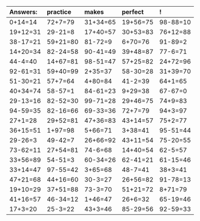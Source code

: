 | Answers: | practice | makes | perfect | ! |
| :--- | :--- | :--- | :--- | :--- |
| 0+14=14 | 72+7=79 | 31+34=65 | 19+56=75 | 98-88=10 | 
| 19+12=31 | 29-21=8 | 17+40=57 | 30+53=83 | 76+12=88 | 
| 38-17=21 | 59+21=80 | 81-72=9 | 6+70=76 | 91-89=2 | 
| 14+20=34 | 82-24=58 | 90-41=49 | 39+48=87 | 77-6=71 | 
| 44-4=40 | 14+67=81 | 98-51=47 | 57+25=82 | 24+72=96 | 
| 92-61=31 | 59+40=99 | 2+35=37 | 58-30=28 | 31+39=70 | 
| 51-30=21 | 57+7=64 | 4+80=84 | 41-2=39 | 64+1=65 | 
| 40+34=74 | 58-57=1 | 84-61=23 | 9+29=38 | 67-67=0 | 
| 29-13=16 | 82-52=30 | 99-71=28 | 29+46=75 | 74+9=83 | 
| 94-59=35 | 82-16=66 | 69-33=36 | 72+7=79 | 94+3=97 | 
| 27+1=28 | 29+52=81 | 47+36=83 | 43+14=57 | 75+2=77 | 
| 36+15=51 | 1+97=98 | 5+66=71 | 3+38=41 | 95-51=44 | 
| 29-26=3 | 49-42=7 | 26+66=92 | 43+11=54 | 75-20=55 | 
| 73-62=11 | 27+54=81 | 74-6=68 | 14+40=54 | 62-5=57 | 
| 33+56=89 | 54-51=3 | 60-34=26 | 62-41=21 | 61-15=46 | 
| 33+14=47 | 97-55=42 | 3+65=68 | 48-7=41 | 38+3=41 | 
| 47+21=68 | 44+16=60 | 30-3=27 | 26+56=82 | 91-78=13 | 
| 19+10=29 | 37+51=88 | 73-3=70 | 51+21=72 | 8+71=79 | 
| 41+16=57 | 46-34=12 | 1+46=47 | 26+6=32 | 65-19=46 | 
| 17+3=20 | 25-3=22 | 43+3=46 | 85-29=56 | 92-59=33 | 
